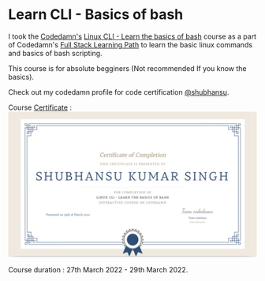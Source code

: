 # Learn CLI - Basics of bash

I took the [Codedamn's](https://codedamn.com/) [Linux CLI - Learn the basics of bash](https://codedamn.com/learn/linux-cli-fundamentals) course as a part of Codedamn's [Full Stack Learning Path](https://codedamn.com/learning-paths/fullstack) to learn the basic linux commands and basics of bash scripting.

This course is for absolute begginers (Not recommended If you know the basics).

Check out my codedamn profile for code certification [@shubhansu](https://codedamn.com/user/shubhansu).

Course [Certificate](./CLI-LInux%20Codedamn.pdf) :    
![certificate](./Certificate.jpeg)   

Course duration : 27th March 2022 - 29th March 2022.     
